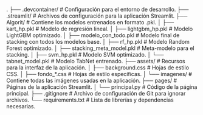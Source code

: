 .
├── .devcontainer/                  # Configuración para el entorno de desarrollo.
├── .streamlit/                     # Archivos de configuración para la aplicación Streamlit.
├── Algorit/                        # Contiene los modelos entrenados en formato .pkl.
│   ├── kart_hp.pkl                  # Modelo de regresión lineal.
│   ├── lightgbm_hp.pkl              # Modelo LightGBM optimizado.
│   ├── modelo_con_todo.pkl          # Modelo final de stacking con todos los modelos base.
│   ├── rf_hp.pkl                    # Modelo Random Forest optimizado.
│   ├── stacking_meta_model.pkl      # Meta-modelo para el stacking.
│   ├── svm_hp.pkl                   # Modelo SVM optimizado.
│   └── tabnet_model.pkl             # Modelo TabNet entrenado.
├── assets/                         # Recursos para la interfaz de la aplicación.
│   ├── background.css               # Hojas de estilo CSS.
│   ├── fondo_*.css                  # Hojas de estilo específicas.
│   └── imagenes/                    # Contiene todas las imágenes usadas en la aplicación.
├── pages/                          # Páginas de la aplicación Streamlit.
│   └── principal.py                 # Código de la página principal.
├── .gitignore                      # Archivo de configuración de Git para ignorar archivos.
└── requirements.txt                # Lista de librerías y dependencias necesarias.
